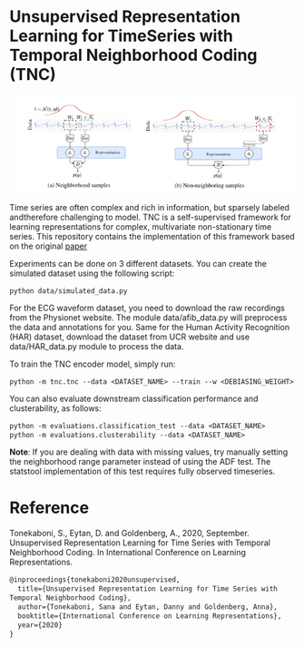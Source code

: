 # Unsupervised Representation Learning for TimeSeries with Temporal Neighborhood Coding (TNC)

![Screenshot](tnc.png)

Time series are often complex and rich in information, but sparsely labeled andtherefore challenging to model. TNC is a self-supervised framework for learning representations for complex, multivariate non-stationary time series. This repository contains the implementation of this framework based on the original [paper](https://openreview.net/forum?id=8qDwejCuCN)


Experiments can be done on 3 different datasets. You can create the simulated dataset using the following script:
```
python data/simulated_data.py
```
For the ECG waveform dataset, you need to download the raw recordings from the Physionet website. The module data/afib_data.py will preprocess the data and annotations for you. Same for the Human Activity Recognition (HAR) dataset, download the dataset from UCR website and use data/HAR_data.py module to process the data.

To train the TNC encoder model, simply run:
```
python -m tnc.tnc --data <DATASET_NAME> --train --w <DEBIASING_WEIGHT>
```
You can also evaluate downstream classification performance and clusterability, as follows:
```
python -m evaluations.classification_test --data <DATASET_NAME>
python -m evaluations.clusterability --data <DATASET_NAME>
```
__Note__: If you are dealing with data with missing values, try manually setting the neighborhood range parameter instead of using the ADF test. The statstool implementation of this test requires fully observed timeseries. 

# Reference

Tonekaboni, S., Eytan, D. and Goldenberg, A., 2020, September. Unsupervised Representation Learning for Time Series with Temporal Neighborhood Coding. In International Conference on Learning Representations.

```
@inproceedings{tonekaboni2020unsupervised,
  title={Unsupervised Representation Learning for Time Series with Temporal Neighborhood Coding},
  author={Tonekaboni, Sana and Eytan, Danny and Goldenberg, Anna},
  booktitle={International Conference on Learning Representations},
  year={2020}
}
```
